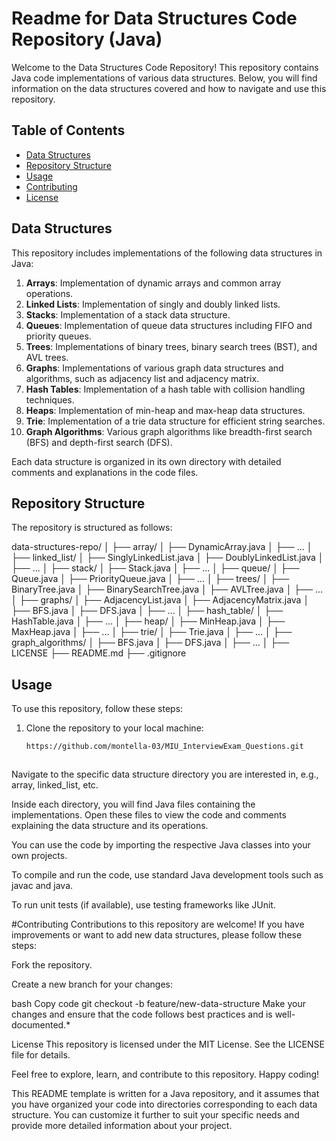 # Readme for Data Structures Code Repository (Java)

Welcome to the Data Structures Code Repository! This repository contains Java code implementations of various data structures. Below, you will find information on the data structures covered and how to navigate and use this repository.

## Table of Contents

- [Data Structures](#data-structures)
- [Repository Structure](#repository-structure)
- [Usage](#usage)
- [Contributing](#contributing)
- [License](#license)

## Data Structures

This repository includes implementations of the following data structures in Java:

1. **Arrays**: Implementation of dynamic arrays and common array operations.
2. **Linked Lists**: Implementation of singly and doubly linked lists.
3. **Stacks**: Implementation of a stack data structure.
4. **Queues**: Implementation of queue data structures including FIFO and priority queues.
5. **Trees**: Implementations of binary trees, binary search trees (BST), and AVL trees.
6. **Graphs**: Implementations of various graph data structures and algorithms, such as adjacency list and adjacency matrix.
7. **Hash Tables**: Implementation of a hash table with collision handling techniques.
8. **Heaps**: Implementation of min-heap and max-heap data structures.
9. **Trie**: Implementation of a trie data structure for efficient string searches.
10. **Graph Algorithms**: Various graph algorithms like breadth-first search (BFS) and depth-first search (DFS).

Each data structure is organized in its own directory with detailed comments and explanations in the code files.

## Repository Structure

The repository is structured as follows:

data-structures-repo/
│
├── array/
│ ├── DynamicArray.java
│ ├── ...
│
├── linked_list/
│ ├── SinglyLinkedList.java
│ ├── DoublyLinkedList.java
│ ├── ...
│
├── stack/
│ ├── Stack.java
│ ├── ...
│
├── queue/
│ ├── Queue.java
│ ├── PriorityQueue.java
│ ├── ...
│
├── trees/
│ ├── BinaryTree.java
│ ├── BinarySearchTree.java
│ ├── AVLTree.java
│ ├── ...
│
├── graphs/
│ ├── AdjacencyList.java
│ ├── AdjacencyMatrix.java
│ ├── BFS.java
│ ├── DFS.java
│ ├── ...
│
├── hash_table/
│ ├── HashTable.java
│ ├── ...
│
├── heap/
│ ├── MinHeap.java
│ ├── MaxHeap.java
│ ├── ...
│
├── trie/
│ ├── Trie.java
│ ├── ...
│
├── graph_algorithms/
│ ├── BFS.java
│ ├── DFS.java
│ ├── ...
│
├── LICENSE
├── README.md
├── .gitignore


## Usage

To use this repository, follow these steps:

1. Clone the repository to your local machine:

   ```bash
   https://github.com/montella-03/MIU_InterviewExam_Questions.git

   

Navigate to the specific data structure directory you are interested in, e.g., array, linked_list, etc.

Inside each directory, you will find Java files containing the implementations. Open these files to view the code and comments explaining the data structure and its operations.

You can use the code by importing the respective Java classes into your own projects.

To compile and run the code, use standard Java development tools such as javac and java.

To run unit tests (if available), use testing frameworks like JUnit.

#Contributing
Contributions to this repository are welcome! If you have improvements or want to add new data structures, please follow these steps:

Fork the repository.

Create a new branch for your changes:

bash
Copy code
git checkout -b feature/new-data-structure
Make your changes and ensure that the code follows best practices and is well-documented.*


License
This repository is licensed under the MIT License. See the LICENSE file for details.

Feel free to explore, learn, and contribute to this repository. Happy coding!


This README template is written for a Java repository, and it assumes that you have organized your code into directories corresponding to each data structure. You can customize it further to suit your specific needs and provide more detailed information about your project.
